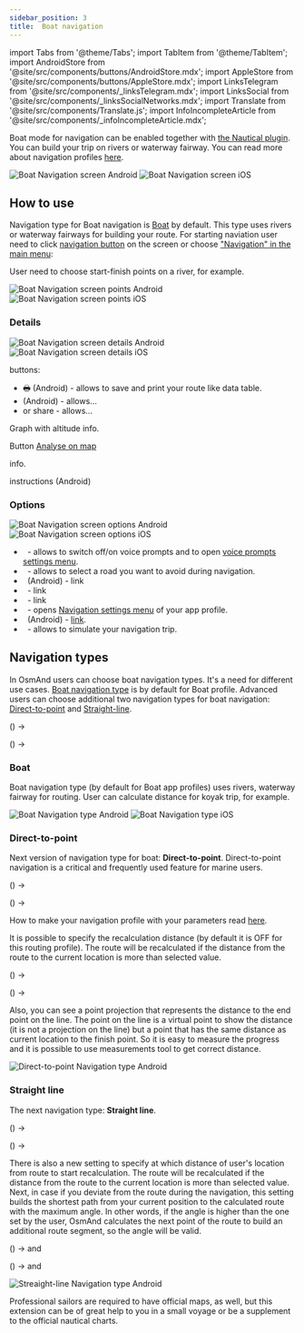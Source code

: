 ```yaml
---
sidebar_position: 3
title:  Boat navigation
---
```


import Tabs from '@theme/Tabs';
import TabItem from '@theme/TabItem';
import AndroidStore from '@site/src/components/buttons/AndroidStore.mdx';
import AppleStore from '@site/src/components/buttons/AppleStore.mdx';
import LinksTelegram from '@site/src/components/_linksTelegram.mdx';
import LinksSocial from '@site/src/components/_linksSocialNetworks.mdx';
import Translate from '@site/src/components/Translate.js';
import InfoIncompleteArticle from '@site/src/components/_infoIncompleteArticle.mdx';

<InfoIncompleteArticle/>

Boat mode for navigation can be enabled together with [the Nautical plugin](../plugins/nautical-charts.md). You can build your trip on rivers or waterway fairway. You can read more about navigation profiles [here](../personal/profiles.md).

![Boat Navigation screen Android](@site/static/img/navigation/boat/boat_navigation_android.png) ![Boat Navigation screen iOS](@site/static/img/navigation/boat/boat_navigation_ios.png)
  
## How to use

Navigation type for Boat navigation is [Boat](../navigation/boat-navigation.md#boat) by default. This type uses rivers or waterway fairways for building your route. 
For starting naviation user need to click [navigation button](../widgets/map-buttons.md#directions) on the screen or choose ["Navigation" in the main menu](../start-with/main-menu.md#features):

<Translate android="true" ids="android_button_seq"/> <Translate android="true" ids="shared_string_menu,shared_string_navigation"/>

<p> </p>

<Translate ios="true" ids="ios_button_seq"/> <Translate ios="true" ids="menu,routing_settings"/>

<p> </p>

User need to choose start-finish points on a river, for example. 

![Boat Navigation screen points Android](@site/static/img/navigation/boat/boat_navigation_points_android.png) ![Boat Navigation screen points iOS](@site/static/img/navigation/boat/boat_navigation_points_ios.png)

### Details

<Translate android="true" ids="android_button_seq"/> <Translate android="true" ids="shared_string_menu,shared_string_navigation,rendering_category_details"/>

<p> </p>

<Translate ios="true" ids="ios_button_seq"/> <Translate ios="true" ids="menu,routing_settings,res_details"/>

<p> </p>

![Boat Navigation screen details Android](@site/static/img/navigation/boat/boat_navigation_details_android.png) ![Boat Navigation screen details iOS](@site/static/img/navigation/boat/boat_navigation_details_ios.png)

buttons:
- &#128438; (Android) - allows to save and print your route like data table.
- <Translate android="true" ids="save_as_new_track"/> (Android) - allows...
- <Translate ios="true" ids="shared_string_export"/> or share - allows...

Graph with altitude info.

Button [Analyse on map](../navigation/route-navigation.md#details)

<Translate ios="true" ids="routeInfo_steepness_name"/> info.

<Translate android="true" ids="step_by_step"/> instructions (Android)


### Options

<Translate android="true" ids="android_button_seq"/> <Translate android="true" ids="shared_string_menu,shared_string_navigation,shared_string_options"/>

<p> </p>

<Translate ios="true" ids="ios_button_seq"/> <Translate ios="true" ids="menu,routing_settings,shared_string_options"/>

<p> </p>

![Boat Navigation screen options Android](@site/static/img/navigation/boat/boat_navigation_options_android.png) ![Boat Navigation screen options iOS](@site/static/img/navigation/boat/boat_navigation_options_ios.png)

- &nbsp;<Translate android="true" ids="shared_string_sound"/> - allows to switch off/on voice prompts and to open [voice prompts settings menu](../personal/profiles.md#navigation-settings).
- &nbsp;<Translate android="true" ids="impassable_road"/> - allows to select a road you want to avoid during navigation.
- &nbsp;<Translate android="true" ids="show_along_the_route"/> (Android) - link
- &nbsp;<Translate android="true" ids="follow_track"/> - link
- &nbsp;<Translate android="true" ids="temporary_conditional_routing"/> - link
- &nbsp;<Translate android="true" ids="routing_settings_2"/> - opens [Navigation settings menu](../personal/profiles.md#navigation-settings) of your app profile.
- &nbsp;<Translate android="true" ids="customize_route_line"/> (Android) - [link](../map/tracks-on-map.md#route-appearance-android).
- &nbsp;<Translate android="true" ids="simulate_navigation"/> - allows to simulate your navigation trip.


## Navigation types

In OsmAnd users can choose boat navigation types. It's a need for different use cases. 
[Boat navigation type](../navigation/boat-navigation.md#boat) is by default for Boat profile. Advanced users can choose additional two navigation types for boat navigation: [Direct-to-point](../navigation/boat-navigation.md#direct-to-point) and [Straight-line](../navigation/boat-navigation.md#straight-line).

<Translate android="true" ids="android_button_seq"/> <Translate android="true" ids="shared_string_menu,configure_profile"/>(<Translate android="true" ids="app_mode_boat"/>) → <Translate android="true" ids="routing_settings_2,nav_type_hint"/>

<p> </p>

<Translate ios="true" ids="ios_button_seq"/> <Translate ios="true" ids="menu,sett_settings,app_profiles"/>(<Translate ios="true" ids="app_mode_boat"/>) → <Translate ios="true" ids="sett_settings,routing_settings_2,nav_type_title"/>

<p> </p>

### Boat

Boat navigation type (by default for Boat app profiles) uses rivers, waterway fairway for routing. 
User can calculate distance for koyak trip, for example.

![Boat Navigation type Android](@site/static/img/navigation/boat/boat_navigation_type_android.png) ![Boat Navigation type iOS](@site/static/img/navigation/boat/boat_navigation_type_ios.png)


### Direct-to-point

Next version of navigation type for boat:  **Direct-to-point**. Direct-to-point navigation is a critical and frequently used feature for marine users.

<Translate android="true" ids="android_button_seq"/> <Translate android="true" ids="shared_string_menu,configure_profile"/>(<Translate android="true" ids="app_mode_boat"/>) → <Translate android="true" ids="routing_settings_2,nav_type_hint,routing_profile_direct_to"/>

<p> </p>

<Translate ios="true" ids="ios_button_seq"/> <Translate ios="true" ids="menu,sett_settings,app_profiles"/>(<Translate ios="true" ids="app_mode_boat"/>) → <Translate ios="true" ids="sett_settings,routing_settings_2,nav_type_title,nav_type_direct_to"/>

<p> </p>

How to make your navigation profile with your parameters read [here](../personal/profiles.md).

It is possible to specify the recalculation distance (by default it is OFF for this routing profile). The route will be recalculated if the distance from the route to the current location is more than selected value.

<Translate android="true" ids="android_button_seq"/> <Translate android="true" ids="shared_string_menu,configure_profile"/>(<Translate android="true" ids="app_mode_boat"/>) → <Translate android="true" ids="routing_settings_2,route_parameters,route_recalculation_dist_title"/>

<p> </p>

<Translate ios="true" ids="ios_button_seq"/> <Translate ios="true" ids="menu,sett_settings,app_profiles"/>(<Translate ios="true" ids="app_mode_boat"/>) → <Translate ios="true" ids="sett_settings,routing_settings_2,route_parameters,recalculate_route"/>

<p> </p>

Also, you can see a point projection that represents the distance to the end point on the line. The point on the line is a virtual point to show the distance (it is not a projection on the line) but a point that has the same distance as current location to the finish point. So it is easy to measure the progress and it is possible to use measurements tool to get correct distance.

![Direct-to-point Navigation type Android](@site/static/img/navigation/boat/direct_navigation_type_android.png)

### Straight line

The next navigation type:  **Straight line**.

<Translate android="true" ids="android_button_seq"/> <Translate android="true" ids="shared_string_menu,configure_profile"/>(<Translate android="true" ids="app_mode_boat"/>) → <Translate android="true" ids="routing_settings_2,nav_type_hint,routing_profile_straightline"/>

<p> </p>

<Translate ios="true" ids="ios_button_seq"/> <Translate ios="true" ids="menu,sett_settings,app_profiles"/>(<Translate ios="true" ids="app_mode_boat"/>) → <Translate ios="true" ids="sett_settings,routing_settings_2,nav_type_title,nav_type_straight_line"/>

<p> </p>

There is also a new setting to specify at which distance of user's location from route to start recalculation.
The route will be recalculated if the distance from the route to the current location is more than selected value.
Next, in case if you deviate from the route during the navigation, this setting builds the shortest path from your current position to the calculated route with the maximum angle. In other words, if the angle is higher than the one set by the user, OsmAnd calculates the next point of the route to build an additional route segment, so the angle will be valid.

<Translate android="true" ids="android_button_seq"/> <Translate android="true" ids="shared_string_menu,configure_profile"/>(<Translate android="true" ids="app_mode_boat"/>) → <Translate android="true" ids="routing_settings_2,route_parameters,route_recalculation_dist_title"/> and <Translate android="true" ids="recalc_angle_dialog_title"/>

<p> </p>

<Translate ios="true" ids="ios_button_seq"/> <Translate ios="true" ids="menu,sett_settings,app_profiles"/>(<Translate ios="true" ids="app_mode_boat"/>) → <Translate ios="true" ids="sett_settings,routing_settings_2,route_parameters,recalculate_route"/> and <Translate android="true" ids="recalc_angle_dialog_title"/>

<p> </p>

![Streaight-line Navigation type Android](@site/static/img/navigation/boat/straight_navigation_type_android.png)

Professional sailors are required to have official maps, as well, but this extension can be of great help to you in a small voyage or be a supplement to the official nautical charts.
